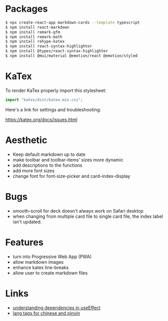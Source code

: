 # Packages

```bash
$ npx create-react-app markdown-cards --template typescript
$ npm install react-markdown
$ npm install remark-gfm
$ npm install remark-math
$ npm install rehype-katex
$ npm install react-syntax-highlighter
$ npm install @types/react-syntax-highlighter
$ npm install @mui/material @emotion/react @emotion/styled
```

# KaTex

To render KaTex properly import this stylesheet:

```javascript
import "katex/dist/katex.min.css"; 
```

Here's a link for settings and troubleshooting:

https://katex.org/docs/issues.html 

# Aesthetic  

- Keep default markdown up to date
- make toolbar and toolbar-items' sizes more dynamic
- add descriptions to the functions
- add more font sizes
- change font for font-size-picker and card-index-display

# Bugs

- smooth-scroll for deck doesn't always work on Safari desktop
- when changing from multiple card file to single card file, the index label isn't updated.

# Features

- turn into Progressive Web App (PWA)
- allow markdown images
- enhance katex line-breaks
- allow user to create markdown files

# Links

- [understanding dependencies in useEffect](https://blog.bitsrc.io/understanding-dependencies-in-useeffect-7afd4df37c96)
- [lang tags for chinese and pinyin](https://sites.psu.edu/symbolcodes/languages/asia/chinese/)